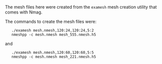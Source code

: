 The mesh files here were created from the ``examesh`` mesh creation
utility that comes with Nmag.

The commands to create the mesh files were:
```
   ./examesh mesh.nmesh,120:24,120:24,5:2
   nmeshpp -c mesh.nmesh mesh_555.nmesh.h5
```
and
```
   ./examesh mesh.nmesh,120:60,120:60,5:5
   nmeshpp -c mesh.nmesh mesh_221.nmesh.h5
```



